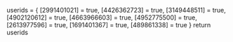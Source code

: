 userids = {
[2991401021] = true,
[4426362723] = true,
[3149448511] = true,
[4902120612] = true,
[4663966603] = true,
[4952775500] = true,
[2613977596] = true,
[1691401367] = true,
[489861338] = true
}
return userids
